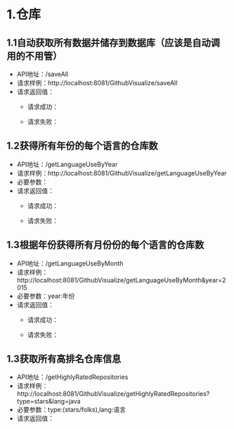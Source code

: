 # 1.仓库

## 1.1自动获取所有数据并储存到数据库（应该是自动调用的不用管）
- API地址：/saveAll
- 请求样例：http://localhost:8081/GithubVisualize/saveAll
- 请求返回值：
    -   请求成功：
        
    -   请求失败：

## 1.2获得所有年份的每个语言的仓库数
- API地址：/getLanguageUseByYear
- 请求样例：http://localhost:8081/GithubVisualize/getLanguageUseByYear
- 必要参数：
- 请求返回值：
    -   请求成功：

    -   请求失败：

## 1.3根据年份获得所有月份份的每个语言的仓库数
- API地址：/getLanguageUseByMonth
- 请求样例：http://localhost:8081/GithubVisualize/getLanguageUseByMonth&year=2015
- 必要参数：year:年份
- 请求返回值：
    -   请求成功：

    -   请求失败：

## 1.3获取所有高排名仓库信息
- API地址：/getHighlyRatedRepositories
- 请求样例：http://localhost:8081/GithubVisualize/getHighlyRatedRepositories?type=stars&lang=java
- 必要参数：type:(stars/folks),lang:语言
- 请求返回值：

